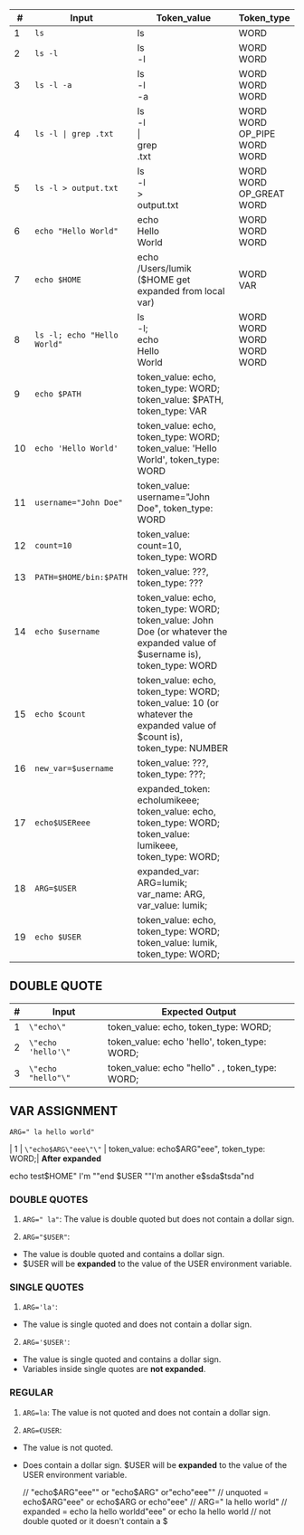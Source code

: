 | # | Input | Token_value | Token_type |
| --- | --- | --- | --- |
| 1 | `ls` | ls | WORD |
| 2 | `ls -l` | ls<br>-l | WORD<br>WORD |
| 3 | `ls -l -a` | ls<br>-l<br>-a | WORD<br>WORD<br>WORD |
| 4 | `ls -l \| grep .txt` | ls<br>-l<br>\|<br>grep<br>.txt | WORD<br>WORD<br>OP_PIPE<br>WORD<br>WORD |
| 5 | `ls -l > output.txt` | ls<br>-l<br>\><br>output.txt | WORD<br>WORD<br>OP_GREAT<br>WORD |
| 6 | `echo "Hello World"` | echo<br>Hello<br>World | WORD<br>WORD<br>WORD |
| 7 | `echo $HOME` | echo<br>/Users/lumik<br>($HOME get expanded from local var) | WORD<br>VAR |
| 8 | `ls -l; echo "Hello World"` | ls<br>-l;<br>echo<br>Hello<br>World | WORD<br>WORD<br>WORD<br>WORD<br>WORD |
| 9 | `echo $PATH` | token_value: echo, token_type: WORD; token_value: $PATH, token_type: VAR|
| 10 | `echo 'Hello World'`	| token_value: echo, token_type: WORD; token_value: 'Hello World', token_type: WORD | 
| 11 | `username="John Doe"` | token_value: username="John Doe", token_type: WORD |
| 12 | `count=10` | token_value: count=10, token_type: WORD |
| 13 | `PATH=$HOME/bin:$PATH` | token_value: ???, token_type: ??? |
| 14 | `echo $username` | token_value: echo, token_type: WORD; token_value: John Doe (or whatever the expanded value of $username is), token_type: WORD|
| 15 | `echo $count` | token_value: echo, token_type: WORD; token_value: 10 (or whatever the expanded value of $count is), token_type: NUMBER |
| 16 | `new_var=$username` | token_value: ???, token_type: ???;|
| 17 | `echo$USEReee` | expanded_token: echolumikeee; token_value: echo, token_type: WORD; token_value: lumikeee, token_type: WORD;|
| 18 | `ARG=$USER` | expanded_var: ARG=lumik; var_name: ARG, var_value: lumik;|
| 19 | `echo $USER` | token_value: echo, token_type: WORD; token_value: lumik, token_type: WORD;|

## DOUBLE QUOTE

| # | Input | Expected Output |
| --- | --- | --- |
| 1 | `\"echo\"` | token_value: echo, token_type: WORD;|
| 2 | `\"echo 'hello'\"` | token_value: echo 'hello', token_type: WORD;| -> RETOKENIZE
| 3 | `\"echo "hello"\"` | token_value: echo "hello" . , token_type: WORD;|

## VAR ASSIGNMENT

`ARG=" la hello world"`

| 1 | `\"echo$ARG\"eee\"\"` | token_value: echo$ARG"eee", token_type: WORD;|
**After expanded**

echo test$HOME" I'm ""end $USER ""I'm another e$sda$tsda"nd

### DOUBLE QUOTES

1. `ARG=" la"`: The value is double quoted but does not contain a dollar sign. 

2. `ARG="$USER"`: 
- The value is double quoted and contains a dollar sign.
- $USER will be **expanded** to the value of the USER environment variable.

### SINGLE QUOTES

1. `ARG='la'`: 
- The value is single quoted and does not contain a dollar sign.

2. `ARG='$USER'`: 
- The value is single quoted and contains a dollar sign. 
- Variables inside single quotes are **not expanded**.

### REGULAR 

1. `ARG=la`: The value is not quoted and does not contain a dollar sign.

2. `ARG=€USER`: 
- The value is not quoted.
- Does contain a dollar sign. $USER will be **expanded** to the value of the USER environment variable.

	// "echo$ARG"eee"" or "echo$ARG" or"echo"eee""
	// unquoted = echo$ARG"eee" or echo$ARG or echo"eee"
	// ARG=" la hello world"
	// expanded = echo la hello worldd"eee" or echo la hello world
	// not double quoted or it doesn't contain a $

